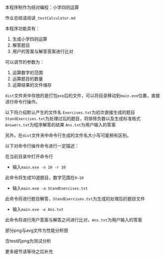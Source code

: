 本程序制作为结对编程：小学四则运算

作业总结请阅读`_testCalculator.md`

本程序功能具有：
1. 生成小学四则运算
2. 解答题目
3. 用户的答案与解答答案进行比对

可以调节的参数为：
1. 运算数字的范围
2. 运算题目的数量
3. 运算结果的文件储存

`dist`文件夹中存放的是打包`exe`后的文件，可以将目录移动到`main.exe`位置，直接进行命令行操作。

以下将介绍默认产生的文件名
`Exercises.txt`为初次直接生成的题目
`StandExercises.txt`为处理过后的题目，将排除负数以及生成标准格式
`Answers.txt`为程序解答的结果
`Ans.txt`为用户输入的答案

另外，在`dist`文件夹中命令行生成的文件名大小写可能稍有区别。

以下对命令行操作命令进行一定描述：

在当前目录中打开命令行

- 输入`main.exe -n 10 -r 10`

此命令将生成10道题目，数字范围在`0~10`

- 输入`main.exe -a StandExercises.txt`

此命令将进行题目解答，`StandExercises.txt`为生成的处理后的题目文件

- 输入`main.exe -e Ans.txt`

此命令将进行用户答案与解答之间进行比对，`Ans.txt`为用户输入的答案

部分png与avg文件为性能分析图

含test的png为测试分析

更多细节请等待之后补充

